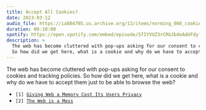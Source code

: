 ```yaml
---
title: Accept All Cookies?
date: 2023-03-12
audio_file: https://ia804705.us.archive.org/13/items/norming_006_cookies/norming_006_cookies.mp3
duration: 00:10:00
spotify: https://open.spotify.com/embed/episode/57IYVUZ3rCRbJbdoAdUFdy?utm_source=generator&theme=0
description: >
  The web has become cluttered with pop-ups asking for our consent to cookies and tracking policies.
  So how did we get here, what is a cookie and why do we have to accept them just to be able to browse the web? 
---
```


The web has become cluttered with pop-ups asking for our consent to cookies and tracking policies.
So how did we get here, what is a cookie and why do we have to accept them just to be able to browse the web? 

<ul class="references">
  <li><code>[1] <a href="https://archive.is/cl4GI#selection-293.0-293.42">Giving Web a Memory Cost Its Users Privacy</a></code></li>
  <li><code>[2] <a href="https://www.youtube.com/watch?v=OFRjZtYs3wY">The Web is a Mess</a></code></li>
</ul>
